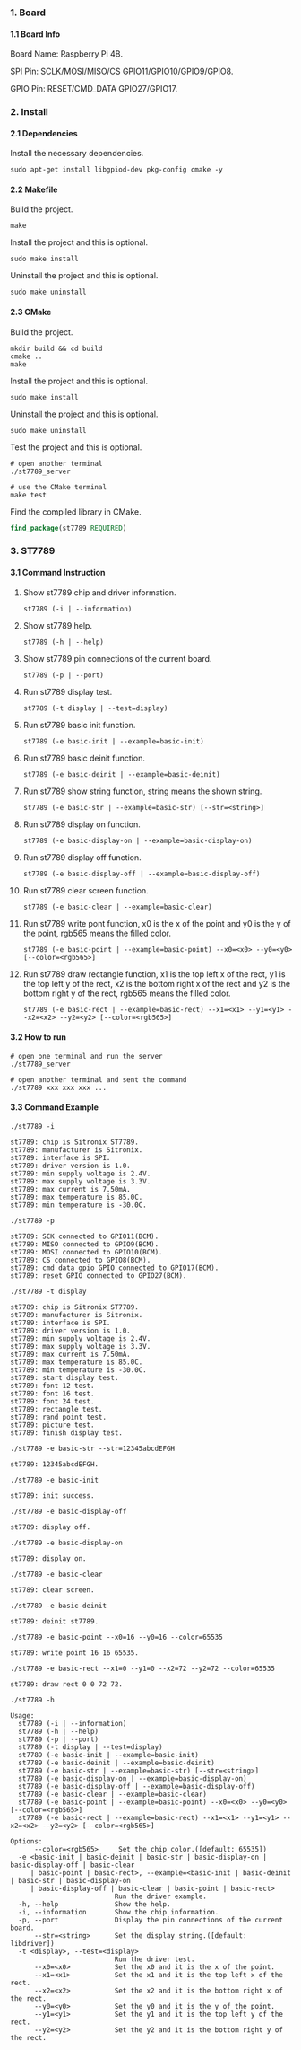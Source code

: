 ### 1. Board

#### 1.1 Board Info

Board Name: Raspberry Pi 4B.

SPI Pin: SCLK/MOSI/MISO/CS GPIO11/GPIO10/GPIO9/GPIO8.

GPIO Pin: RESET/CMD_DATA GPIO27/GPIO17.

### 2. Install

#### 2.1 Dependencies

Install the necessary dependencies.

```shell
sudo apt-get install libgpiod-dev pkg-config cmake -y
```

#### 2.2 Makefile

Build the project.

```shell
make
```

Install the project and this is optional.

```shell
sudo make install
```

Uninstall the project and this is optional.

```shell
sudo make uninstall
```

#### 2.3 CMake

Build the project.

```shell
mkdir build && cd build 
cmake .. 
make
```

Install the project and this is optional.

```shell
sudo make install
```

Uninstall the project and this is optional.

```shell
sudo make uninstall
```

Test the project and this is optional.

```shell
# open another terminal
./st7789_server 

# use the CMake terminal
make test
```

Find the compiled library in CMake. 

```cmake
find_package(st7789 REQUIRED)
```
### 3. ST7789

#### 3.1 Command Instruction

1. Show st7789 chip and driver information.

   ```shell
   st7789 (-i | --information)
   ```

2. Show st7789  help.

   ```shell
   st7789 (-h | --help)
   ```

3. Show st7789  pin connections of the current board.

   ```shell
   st7789 (-p | --port)
   ```

4. Run st7789 display test.

   ```shell
   st7789 (-t display | --test=display)
   ```

5. Run st7789 basic init function.

   ```shell
   st7789 (-e basic-init | --example=basic-init)
   ```

6. Run st7789 basic deinit function.

   ```shell
   st7789 (-e basic-deinit | --example=basic-deinit)
   ```

7. Run st7789 show string function, string means the shown string. 

   ```shell
   st7789 (-e basic-str | --example=basic-str) [--str=<string>]
   ```

8. Run st7789 display on function.

   ```shell
   st7789 (-e basic-display-on | --example=basic-display-on)
   ```

9. Run st7789 display off function.

   ```shell
   st7789 (-e basic-display-off | --example=basic-display-off)
   ```

10. Run st7789 clear screen function.

    ```shell
    st7789 (-e basic-clear | --example=basic-clear)
    ```

11. Run st7789 write pont function, x0 is the x of the point and y0 is the y of the point, rgb565 means the filled color.

    ```shell
    st7789 (-e basic-point | --example=basic-point) --x0=<x0> --y0=<y0> [--color=<rgb565>]
    ```

12. Run st7789 draw rectangle function, x1 is the top left x of the rect, y1 is the top left y of the rect, x2 is the bottom right x of the rect and y2 is the bottom right y of the rect, rgb565 means the filled color.

    ```shell
    st7789 (-e basic-rect | --example=basic-rect) --x1=<x1> --y1=<y1> --x2=<x2> --y2=<y2> [--color=<rgb565>]
    ```

#### 3.2 How to run

```shell
# open one terminal and run the server
./st7789_server 
```
```shell
# open another terminal and sent the command
./st7789 xxx xxx xxx ...
```

#### 3.3 Command Example

```shell
./st7789 -i

st7789: chip is Sitronix ST7789.
st7789: manufacturer is Sitronix.
st7789: interface is SPI.
st7789: driver version is 1.0.
st7789: min supply voltage is 2.4V.
st7789: max supply voltage is 3.3V.
st7789: max current is 7.50mA.
st7789: max temperature is 85.0C.
st7789: min temperature is -30.0C.
```

```shell
./st7789 -p

st7789: SCK connected to GPIO11(BCM).
st7789: MISO connected to GPIO9(BCM).
st7789: MOSI connected to GPIO10(BCM).
st7789: CS connected to GPIO8(BCM).
st7789: cmd data gpio GPIO connected to GPIO17(BCM).
st7789: reset GPIO connected to GPIO27(BCM).
```

```shell
./st7789 -t display

st7789: chip is Sitronix ST7789.
st7789: manufacturer is Sitronix.
st7789: interface is SPI.
st7789: driver version is 1.0.
st7789: min supply voltage is 2.4V.
st7789: max supply voltage is 3.3V.
st7789: max current is 7.50mA.
st7789: max temperature is 85.0C.
st7789: min temperature is -30.0C.
st7789: start display test.
st7789: font 12 test.
st7789: font 16 test.
st7789: font 24 test.
st7789: rectangle test.
st7789: rand point test.
st7789: picture test.
st7789: finish display test.
```

```shell
./st7789 -e basic-str --str=12345abcdEFGH

st7789: 12345abcdEFGH.
```

```shell
./st7789 -e basic-init

st7789: init success.
```

```shell
./st7789 -e basic-display-off

st7789: display off.
```

```shell
./st7789 -e basic-display-on

st7789: display on.
```

```shell
./st7789 -e basic-clear

st7789: clear screen.
```

```shell
./st7789 -e basic-deinit

st7789: deinit st7789.
```

```shell
./st7789 -e basic-point --x0=16 --y0=16 --color=65535

st7789: write point 16 16 65535.
```

```shell
./st7789 -e basic-rect --x1=0 --y1=0 --x2=72 --y2=72 --color=65535

st7789: draw rect 0 0 72 72.
```

```shell
./st7789 -h

Usage:
  st7789 (-i | --information)
  st7789 (-h | --help)
  st7789 (-p | --port)
  st7789 (-t display | --test=display)
  st7789 (-e basic-init | --example=basic-init)
  st7789 (-e basic-deinit | --example=basic-deinit)
  st7789 (-e basic-str | --example=basic-str) [--str=<string>]
  st7789 (-e basic-display-on | --example=basic-display-on)
  st7789 (-e basic-display-off | --example=basic-display-off)
  st7789 (-e basic-clear | --example=basic-clear)
  st7789 (-e basic-point | --example=basic-point) --x0=<x0> --y0=<y0> [--color=<rgb565>]
  st7789 (-e basic-rect | --example=basic-rect) --x1=<x1> --y1=<y1> --x2=<x2> --y2=<y2> [--color=<rgb565>]

Options:
      --color=<rgb565>     Set the chip color.([default: 65535])
  -e <basic-init | basic-deinit | basic-str | basic-display-on | basic-display-off | basic-clear
     | basic-point | basic-rect>, --example=<basic-init | basic-deinit | basic-str | basic-display-on
     | basic-display-off | basic-clear | basic-point | basic-rect>
                          Run the driver example.
  -h, --help              Show the help.
  -i, --information       Show the chip information.
  -p, --port              Display the pin connections of the current board.
      --str=<string>      Set the display string.([default: libdriver])
  -t <display>, --test=<display>
                          Run the driver test.
      --x0=<x0>           Set the x0 and it is the x of the point.
      --x1=<x1>           Set the x1 and it is the top left x of the rect.
      --x2=<x2>           Set the x2 and it is the bottom right x of the rect.
      --y0=<y0>           Set the y0 and it is the y of the point.
      --y1=<y1>           Set the y1 and it is the top left y of the rect.
      --y2=<y2>           Set the y2 and it is the bottom right y of the rect.
```

